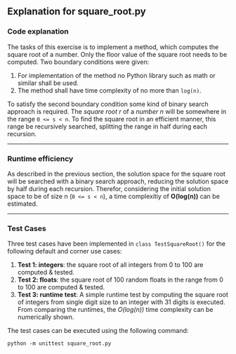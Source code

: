 ## Explanation for square_root.py

### Code explanation

The tasks of this exercise is to implement a method, which computes the square root of a number. Only the floor value of the square root needs to be computed. Two boundary conditions were given:

1. For implementation of the method no Python library such as math or similar shall be used.
2. The method shall have time complexity of no more than `log(n)`.

To satisfy the second boundary condition some kind of binary search approach is required. The *square root r* of a *number n* will be somewhere in the range `0 <= s < n`. To find the square root in an efficient manner, this range be recursively searched, splitting the range in half during each recursion.

---

### Runtime efficiency

As described in the previous section, the solution space for the square root will be searched with a binary search approach, reducing the solution space by half during each recursion. Therefor, considering the initial solution space to be of size n (`0 <= s < n`), a time complexitiy of **O(log(n))** can be estimated.

---

### Test Cases

Three test cases have been implemented in `class TestSquareRoot()` for the following default and corner use cases:

1. **Test 1: integers**: the square root of all integers from 0 to 100 are computed & tested.
2. **Test 2: floats**: the square root of 100 random floats in the range from 0 to 100 are computed & tested.
3. **Test 3: runtime test**: A simple runtime test by computing the square root of integers from single digit size to an integer with 31 digits is executed. From comparing the runtimes, the *O(log(n))* time complexity can be numerically shown.

The test cases can be executed using the following command:

```
python -m unittest square_root.py
```